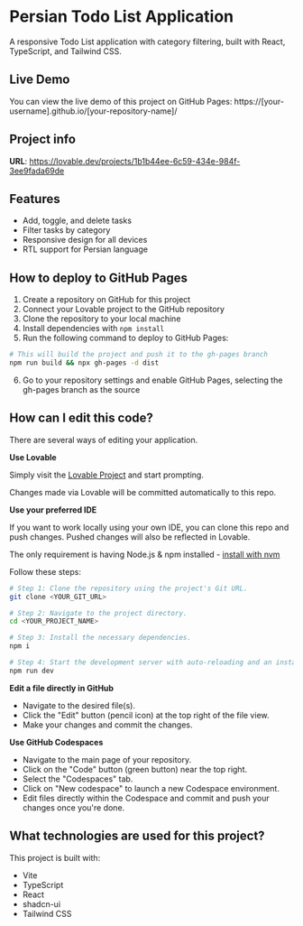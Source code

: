 
# Persian Todo List Application

A responsive Todo List application with category filtering, built with React, TypeScript, and Tailwind CSS.

## Live Demo

You can view the live demo of this project on GitHub Pages: https://[your-username].github.io/[your-repository-name]/

## Project info

**URL**: https://lovable.dev/projects/1b1b44ee-6c59-434e-984f-3ee9fada69de

## Features

- Add, toggle, and delete tasks
- Filter tasks by category
- Responsive design for all devices
- RTL support for Persian language

## How to deploy to GitHub Pages

1. Create a repository on GitHub for this project
2. Connect your Lovable project to the GitHub repository
3. Clone the repository to your local machine
4. Install dependencies with `npm install`
5. Run the following command to deploy to GitHub Pages:

```bash
# This will build the project and push it to the gh-pages branch
npm run build && npx gh-pages -d dist
```

6. Go to your repository settings and enable GitHub Pages, selecting the gh-pages branch as the source

## How can I edit this code?

There are several ways of editing your application.

**Use Lovable**

Simply visit the [Lovable Project](https://lovable.dev/projects/1b1b44ee-6c59-434e-984f-3ee9fada69de) and start prompting.

Changes made via Lovable will be committed automatically to this repo.

**Use your preferred IDE**

If you want to work locally using your own IDE, you can clone this repo and push changes. Pushed changes will also be reflected in Lovable.

The only requirement is having Node.js & npm installed - [install with nvm](https://github.com/nvm-sh/nvm#installing-and-updating)

Follow these steps:

```sh
# Step 1: Clone the repository using the project's Git URL.
git clone <YOUR_GIT_URL>

# Step 2: Navigate to the project directory.
cd <YOUR_PROJECT_NAME>

# Step 3: Install the necessary dependencies.
npm i

# Step 4: Start the development server with auto-reloading and an instant preview.
npm run dev
```

**Edit a file directly in GitHub**

- Navigate to the desired file(s).
- Click the "Edit" button (pencil icon) at the top right of the file view.
- Make your changes and commit the changes.

**Use GitHub Codespaces**

- Navigate to the main page of your repository.
- Click on the "Code" button (green button) near the top right.
- Select the "Codespaces" tab.
- Click on "New codespace" to launch a new Codespace environment.
- Edit files directly within the Codespace and commit and push your changes once you're done.

## What technologies are used for this project?

This project is built with:

- Vite
- TypeScript
- React
- shadcn-ui
- Tailwind CSS
